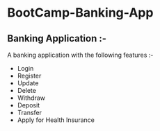 # BootCamp-Banking-App

## Banking Application :-
A banking application with the following features :-
+ Login
+ Register 
+ Update 
+ Delete 
+ Withdraw
+ Deposit
+ Transfer
+ Apply for Health Insurance

